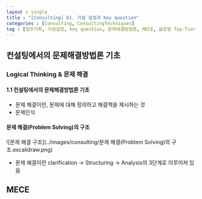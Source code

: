 ```yaml
---
layout : single
title : "[Consulting] 01. 가설 설정과 Key question"
categories : [Consulting, ConsultingTechniques]
tag : [업무기획, 가설설정, key question, 문제해결방법론, MECE, 글로벌 Top-Tier 컨설턴트들의 전략 프로젝트 실무 끝내기]
---
```


## 컨설팅에서의 문제해결방법론 기초
### Logical Thinking & 문제 해결
#### 1.1 컨설팅에서의 문제해결방법론 기초
* 문제 해결이란, 문제에 대해 정의하고 해결책을 제시하는 것
* 문제인식

#### 문제 해결(Problem Solving)의 구조
![문제 해결 구조](../images/consulting/문제 해결(Problem Solving)의 구조.excalidraw.png)
* 문제 해결이란 clarification -> Structuring -> Analysis의 3단계로 이루어져 있음
## MECE